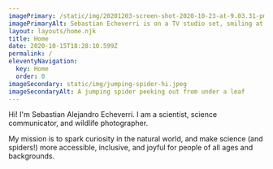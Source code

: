 ```yaml
---
imagePrimary: /static/img/20201203-screen-shot-2020-10-23-at-9.03.31-pm.jpg
imagePrimaryAlt: Sebastian Echeverri is on a TV studio set, smiling at the camera
layout: layouts/home.njk
title: Home
date: 2020-10-15T18:28:10.599Z
permalink: /
eleventyNavigation:
  key: Home
  order: 0
imageSecondary: static/img/jumping-spider-hi.jpeg
imageSecondaryAlt: A jumping spider peeking out from under a leaf
---
```

Hi! I'm Sebastian Alejandro Echeverri. I am a scientist, science communicator, and wildlife photographer.

My mission is to spark curiosity in the natural world, and make science (and spiders!) more accessible, inclusive, and joyful for people of all ages and backgrounds.